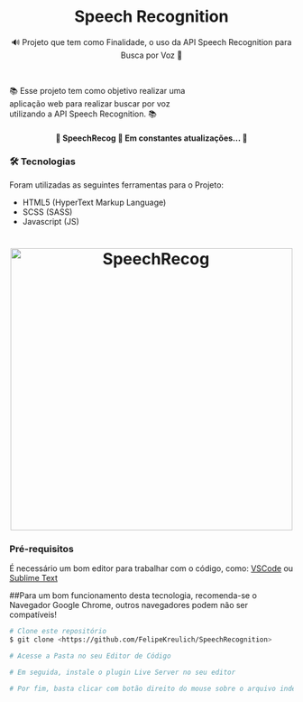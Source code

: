 <h1 align="center">Speech Recognition</h1>

<p align="center">🔊 Projeto que tem como Finalidade, o uso da API Speech Recognition para Busca por Voz 🚀</p>

<br>

<p align="left">
  📚 Esse projeto tem como objetivo realizar uma 
  <br>
  aplicação web para realizar buscar por voz
  <br>
  utilizando a API Speech Recognition. 📚
</p>

<h4 align="center"> 
	🚧  SpeechRecog 🚀 Em constantes atualizações...  🚧
</h4>

### 🛠 Tecnologias

Foram utilizadas as seguintes ferramentas para o Projeto:

- HTML5 (HyperText Markup Language)
- SCSS (SASS)
- Javascript (JS)

<h1 align="center">
  <img width="500" alt="SpeechRecog" title="#SpeechRecog" src="https://i.imgur.com/KMCVt9C.png" />
</h1>

### Pré-requisitos

É necessário um bom editor para trabalhar com o código, como: [VSCode](https://code.visualstudio.com/) ou [Sublime Text](https://www.sublimetext.com/)

##Para um bom funcionamento desta tecnologia, recomenda-se o Navegador Google Chrome, outros navegadores podem não ser compatíveis!

```bash
# Clone este repositório
$ git clone <https://github.com/FelipeKreulich/SpeechRecognition>

# Acesse a Pasta no seu Editor de Código

# Em seguida, instale o plugin Live Server no seu editor

# Por fim, basta clicar com botão direito do mouse sobre o arquivo index.html e abrir com live server
```

